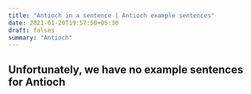 ```yaml
---
title: "Antioch in a sentence | Antioch example sentences"
date: 2021-01-20T19:57:50+05:30
draft: falses
summary: "Antioch"
---
```

## Unfortunately, we have no example sentences for Antioch                 
